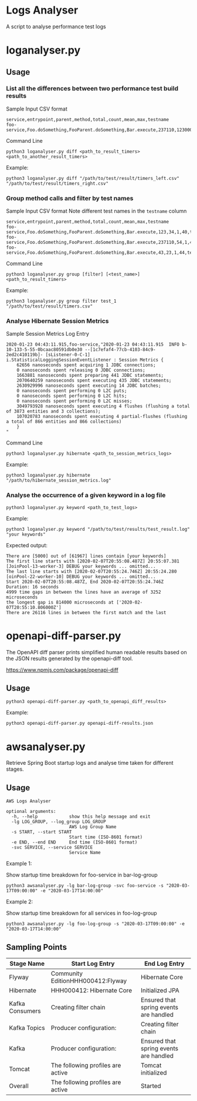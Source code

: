 # Logs Analyser

A script to analyse performance test logs

# loganalyser.py

## Usage
### List all the differences between two performance test build results
Sample Input CSV format
```
service,entrypoint,parent,method,total,count,mean,max,testname
foo-service,Foo.doSomething,FooParent.doSomething,Bar.execute,237110,123000,1,40,test_a
```

Command Line
```
python3 loganalyser.py diff <path_to_result_timers> <path_to_another_result_timers>
```

Example:
```
python3 loganalyser.py diff "/path/to/test/result/timers_left.csv" "/path/to/test/result/timers_right.csv"
```

### Group method calls and filter by test names

Sample Input CSV format
Note different test names in the `testname` column 
```
service,entrypoint,parent,method,total,count,mean,max,testname
foo-service,Foo.doSomething,FooParent.doSomething,Bar.execute,123,34,1,40,test_a
foo-service,Foo.doSomething,FooParent.doSomething,Bar.execute,237110,54,1,40,test_b
foo-service,Foo.doSomething,FooParent.doSomething,Bar.execute,43,23,1,44,test_a
```

Command Line
```
python3 loganalyser.py group [filter] [<test_name>] <path_to_result_timers>
```

Example:
```
python3 loganalyser.py group filter test_1 "/path/to/test/result/timers.csv"
```

### Analyse Hibernate Session Metrics
Sample Session Metrics Log Entry
```
2020-01-23 04:43:11.915,foo-service,"2020-01-23 04:43:11.915  INFO b-10-133-5-55-0bcaac80591db0e30 --[1c7efaf4-77cb-4103-84c9-2ed2c410119b]- [sListener-0-C-1] i.StatisticalLoggingSessionEventListener : Session Metrics {
    62656 nanoseconds spent acquiring 1 JDBC connections;
    0 nanoseconds spent releasing 0 JDBC connections;
    1663881 nanoseconds spent preparing 441 JDBC statements;
    2070640259 nanoseconds spent executing 435 JDBC statements;
    2630929996 nanoseconds spent executing 14 JDBC batches;
    0 nanoseconds spent performing 0 L2C puts;
    0 nanoseconds spent performing 0 L2C hits;
    0 nanoseconds spent performing 0 L2C misses;
    3049793928 nanoseconds spent executing 4 flushes (flushing a total of 3873 entities and 3 collections);
    107020783 nanoseconds spent executing 4 partial-flushes (flushing a total of 866 entities and 866 collections)
    }
"
```

Command Line
```
python3 loganalyser.py hibernate <path_to_session_metrics_logs>
```
Example:
```
python3 loganalyser.py hibernate "/path/to/hibernate_session_metrics.log"
```

### Analyse the occurrence of a given keyword in a log file
```
python3 loganalyser.py keyword <path_to_test_logs>
```

Example:
```
python3 loganalyser.py keyword "/path/to/test/results/test_result.log" "your keywords"
```

Expected output:
```
There are [5000] out of [61967] lines contain [your keywords]
The first line starts with [2020-02-07T20:55:08.487Z] 20:55:07.381 [JoinPool-13-worker-3] DEBUG your keywords ... omitted...
The last line starts with [2020-02-07T20:55:24.746Z] 20:55:24.280 [oinPool-22-worker-10] DEBUG your keywords ... omitted...
Start 2020-02-07T20:55:08.487Z, End 2020-02-07T20:55:24.746Z
Duration: 16 seconds
4999 time gaps in between the lines have an average of 3252 microseconds
the longest gap is 814000 microseconds at ['2020-02-07T20:55:10.806000Z']
There are 26116 lines in between the first match and the last
```

# openapi-diff-parser.py

The OpenAPI diff parser prints simplified human readable results based on the JSON results generated by the openapi-diff tool.

https://www.npmjs.com/package/openapi-diff

## Usage
```
python3 openapi-diff-parser.py <path_to_openapi_diff_results>
```

Example:
```
python3 openapi-diff-parser.py openapi-diff-results.json
```

# awsanalyser.py
Retrieve Spring Boot startup logs and analyse time taken for different stages.

## Usage
```
AWS Logs Analyser

optional arguments:
  -h, --help            show this help message and exit
  -lg LOG_GROUP, --log_group LOG_GROUP
                        AWS Log Group Name
  -s START, --start START
                        Start time (ISO-8601 format)
  -e END, --end END     End time (ISO-8601 format)
  -svc SERVICE, --service SERVICE
                        Service Name
```

Example 1:
 
Show startup time breakdown for foo-service in bar-log-group 
```
python3 awsanalyser.py -lg bar-log-group -svc foo-service -s "2020-03-17T09:00:00" -e "2020-03-17T14:00:00"
```

Example 2:
 
Show startup time breakdown for all services in foo-log-group 
```
python3 awsanalyser.py -lg foo-log-group -s "2020-03-17T09:00:00" -e "2020-03-17T14:00:00"
```

## Sampling Points

| Stage Name      | Start Log Entry                   | End Log Entry                          |
|-----------------|-----------------------------------|----------------------------------------|
| Flyway          | Community EditionHHH000412:Flyway | Hibernate Core                         |
| Hibernate       | HHH000412: Hibernate Core         | Initialized JPA                        |
| Kafka Consumers | Creating filter chain             | Ensured that spring events are handled |
| Kafka Topics    | Producer configuration:           | Creating filter chain                  |
| Kafka           | Producer configuration:           | Ensured that spring events are handled |
| Tomcat          | The following profiles are active | Tomcat initialized                     |
| Overall         | The following profiles are active | Started                                |
